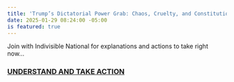 ```yaml
---
title: 'Trump’s Dictatorial Power Grab: Chaos, Cruelty, and Constitutional Collapse'
date: 2025-01-29 08:24:00 -05:00
is featured: true
---
```


Join with Indivisible National for explanations and actions to take right now...

### [UNDERSTAND AND TAKE ACTION](indivisible.org/omb?utm_source=substack&utm_medium=email)
